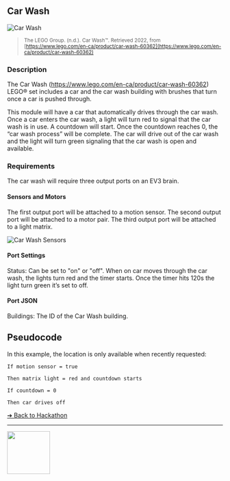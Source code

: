 ## Car Wash

![Car Wash](images/car-wash-lego.png)

> <small>The LEGO Group. (n.d.). Car Wash™. Retrieved 2022, from
[https://www.lego.com/en-ca/product/car-wash-60362](https://www.lego.com/en-ca/product/car-wash-60362)</small>

### Description

The Car Wash (https://www.lego.com/en-ca/product/car-wash-60362)
LEGO® set includes a car and the car
wash building with brushes that turn once a car
is pushed through.

This module will have a car that automatically drives through the car wash. Once a car enters
the car wash, a light will turn red to signal that
the car wash is in use. A countdown will start.
Once the countdown reaches 0, the “car wash
process” will be complete. The car will drive out
of the car wash and the light will turn green
signaling that the car wash is open and
available.

### Requirements

The car wash will require three output ports on
an EV3 brain.

#### Sensors and Motors

The first output port will be attached to a motion
sensor.
The second output port will be attached to a
motor pair.
The third output port will be attached to a light
matrix.

![Car Wash Sensors](images/car-wash-sensors.png)

#### Port Settings

Status: Can be set to "on" or "off".
When on car moves through the car wash, the
lights turn red and the timer starts. Once the
timer hits 120s the light turn green it’s set to off.

#### Port JSON

Buildings: The ID of the Car Wash building.

## Pseudocode

In this example, the location is only available when recently requested:

```pseudocode
If motion sensor = true

Then matrix light = red and countdown starts

If countdown = 0

Then car drives off
```

[&#10132; Back to Hackathon](https://github.com/BrickMMO/hackathon-set/blob/main/index.markdown)

---

<a href="https://brickmmo.com">
<img src="https://brickmmo.com/images/brickmmo-logo-horizontal.jpg" width="100">
</a>
